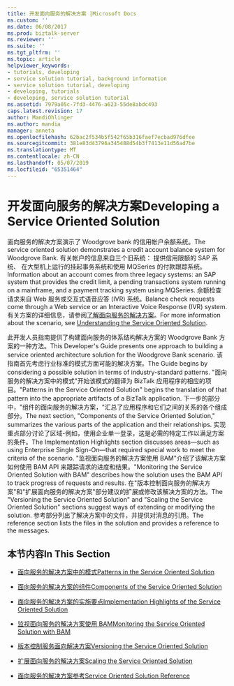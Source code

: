 ```yaml
---
title: 开发面向服务的解决方案 |Microsoft Docs
ms.custom: ''
ms.date: 06/08/2017
ms.prod: biztalk-server
ms.reviewer: ''
ms.suite: ''
ms.tgt_pltfrm: ''
ms.topic: article
helpviewer_keywords:
- tutorials, developing
- service solution tutorial, background information
- service solution tutorial, developing
- developing, tutorials
- developing, service solution tutorial
ms.assetid: 7979a05c-7fd3-4476-a623-55de8abdc493
caps.latest.revision: 17
author: MandiOhlinger
ms.author: mandia
manager: anneta
ms.openlocfilehash: 62bac2f534b5f542f65b316faef7ecbad976dfee
ms.sourcegitcommit: 381e83d43796a345488d54b3f7413e11d56ad7be
ms.translationtype: MT
ms.contentlocale: zh-CN
ms.lasthandoff: 05/07/2019
ms.locfileid: "65351464"
---
```

# <a name="developing-a-service-oriented-solution"></a><span data-ttu-id="b1f57-102">开发面向服务的解决方案</span><span class="sxs-lookup"><span data-stu-id="b1f57-102">Developing a Service Oriented Solution</span></span>
<span data-ttu-id="b1f57-103">面向服务的解决方案演示了 Woodgrove bank 的信用帐户余额系统。</span><span class="sxs-lookup"><span data-stu-id="b1f57-103">The service oriented solution demonstrates a credit account balance system for Woodgrove Bank.</span></span> <span data-ttu-id="b1f57-104">有关帐户的信息来自三个旧系统： 提供信用限额的 SAP 系统、 在大型机上运行的挂起事务系统和使用 MQSeries 的付款跟踪系统。</span><span class="sxs-lookup"><span data-stu-id="b1f57-104">Information about an account comes from three legacy systems: an SAP system that provides the credit limit, a pending transactions system running on a mainframe, and a payment tracking system using MQSeries.</span></span> <span data-ttu-id="b1f57-105">余额检查请求来自 Web 服务或交互式语音应答 (IVR) 系统。</span><span class="sxs-lookup"><span data-stu-id="b1f57-105">Balance check requests come through a Web service or an Interactive Voice Response (IVR) system.</span></span> <span data-ttu-id="b1f57-106">有关方案的详细信息，请参阅[了解面向服务的解决方案](../core/understanding-the-service-oriented-solution.md)。</span><span class="sxs-lookup"><span data-stu-id="b1f57-106">For more information about the scenario, see [Understanding the Service Oriented Solution](../core/understanding-the-service-oriented-solution.md).</span></span>  
  
 <span data-ttu-id="b1f57-107">此开发人员指南提供了构建面向服务的体系结构解决方案的 Woodgrove Bank 方案的一种方法。</span><span class="sxs-lookup"><span data-stu-id="b1f57-107">This Developer's Guide presents one approach to building a service oriented architecture solution for the Woodgrove Bank scenario.</span></span> <span data-ttu-id="b1f57-108">该指南首先考虑行业标准的模式方面可能的解决方案。</span><span class="sxs-lookup"><span data-stu-id="b1f57-108">The Guide begins by considering a possible solution in terms of industry-standard patterns.</span></span> <span data-ttu-id="b1f57-109">"面向服务的解决方案中的模式"开始该模式的翻译为 BizTalk 应用程序的相应的项目。</span><span class="sxs-lookup"><span data-stu-id="b1f57-109">"Patterns in the Service Oriented Solution" begins the translation of that pattern into the appropriate artifacts of a BizTalk application.</span></span> <span data-ttu-id="b1f57-110">下一步的部分中，"组件的面向服务的解决方案，"汇总了应用程序和它们之间的关系的各个组成部分。</span><span class="sxs-lookup"><span data-stu-id="b1f57-110">The next section, "Components of the Service Oriented Solution," summarizes the various parts of the application and their relationships.</span></span> <span data-ttu-id="b1f57-111">实现重点部分讨论了区域-例如，使用企业单一登录，这是必需的特定工作以满足方案的条件。</span><span class="sxs-lookup"><span data-stu-id="b1f57-111">The Implementation Highlights section discusses areas—such as using Enterprise Single Sign-On—that required special work to meet the criteria of the scenario.</span></span> <span data-ttu-id="b1f57-112">"监视面向服务的解决方案使用 BAM"介绍了该解决方案如何使用 BAM API 来跟踪请求的进度和结果。</span><span class="sxs-lookup"><span data-stu-id="b1f57-112">"Monitoring the Service Oriented Solution with BAM" describes how the solution uses the BAM API to track progress of requests and results.</span></span> <span data-ttu-id="b1f57-113">在"版本控制面向服务的解决方案"和"扩展面向服务的解决方案"部分建议的扩展或修改该解决方案的方法。</span><span class="sxs-lookup"><span data-stu-id="b1f57-113">The "Versioning the Service Oriented Solution" and "Scaling the Service Oriented Solution" sections suggest ways of extending or modifying the solution.</span></span> <span data-ttu-id="b1f57-114">参考部分列出了解决方案中的文件，并提供对消息的引用。</span><span class="sxs-lookup"><span data-stu-id="b1f57-114">The reference section lists the files in the solution and provides a reference to the messages.</span></span>  
  
## <a name="in-this-section"></a><span data-ttu-id="b1f57-115">本节内容</span><span class="sxs-lookup"><span data-stu-id="b1f57-115">In This Section</span></span>  
  
-   [<span data-ttu-id="b1f57-116">面向服务的解决方案中的模式</span><span class="sxs-lookup"><span data-stu-id="b1f57-116">Patterns in the Service Oriented Solution</span></span>](../core/patterns-in-the-service-oriented-solution.md)  
  
-   [<span data-ttu-id="b1f57-117">面向服务的解决方案的组件</span><span class="sxs-lookup"><span data-stu-id="b1f57-117">Components of the Service Oriented Solution</span></span>](../core/components-of-the-service-oriented-solution.md)  
  
-   [<span data-ttu-id="b1f57-118">面向服务的解决方案的实施要点</span><span class="sxs-lookup"><span data-stu-id="b1f57-118">Implementation Highlights of the Service Oriented Solution</span></span>](../core/implementation-highlights-of-the-service-oriented-solution.md)  
  
-   [<span data-ttu-id="b1f57-119">监视面向服务的解决方案使用 BAM</span><span class="sxs-lookup"><span data-stu-id="b1f57-119">Monitoring the Service Oriented Solution with BAM</span></span>](../core/monitoring-the-service-oriented-solution-with-bam.md)  
  
-   [<span data-ttu-id="b1f57-120">版本控制服务面向解决方案</span><span class="sxs-lookup"><span data-stu-id="b1f57-120">Versioning the Service Oriented Solution</span></span>](../core/versioning-the-service-oriented-solution.md)  
  
-   [<span data-ttu-id="b1f57-121">扩展面向服务的解决方案</span><span class="sxs-lookup"><span data-stu-id="b1f57-121">Scaling the Service Oriented Solution</span></span>](../core/scaling-the-service-oriented-solution.md)  
  
-   [<span data-ttu-id="b1f57-122">面向服务的解决方案参考</span><span class="sxs-lookup"><span data-stu-id="b1f57-122">Service Oriented Solution Reference</span></span>](../core/service-oriented-solution-reference.md)